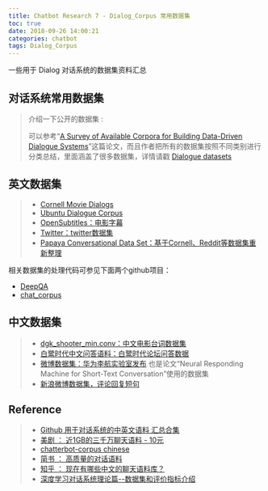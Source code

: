 ```yaml
---
title: Chatbot Research 7 - Dialog_Corpus 常用数据集
toc: true
date: 2018-09-26 14:00:21
categories: chatbot
tags: Dialog_Corpus
---
```


一些用于 Dialog 对话系统的数据集资料汇总

<!-- more -->

## 对话系统常用数据集

> 介绍一下公开的数据集 :
>
> 可以参考“[A Survey of Available Corpora for Building Data-Driven Dialogue Systems](https://arxiv.org/abs/1512.05742)”这篇论文，而且作者把所有的数据集按照不同类别进行分类总结，里面涵盖了很多数据集，详情请戳 [Dialogue datasets](https://docs.google.com/spreadsheets/d/1SJ4XV6NIEl_ReF1odYBRXs0q6mTkedoygY3kLMPjcP8/pubhtml)

## 英文数据集

> - [Cornell Movie Dialogs](http://www.cs.cornell.edu/~cristian/Cornell_Movie-Dialogs_Corpus.html)
> - [Ubuntu Dialogue Corpus](https://arxiv.org/abs/1506.08909)
> - [OpenSubtitles：电影字幕](http://opus.lingfil.uu.se/OpenSubtitles.php)
> - [Twitter：twitter数据集](https://github.com/Marsan-Ma/twitter_scraper)
> - [Papaya Conversational Data Set：基于Cornell、Reddit等数据集重新整理](https://github.com/bshao001/ChatLearner)

相关数据集的处理代码可参见下面两个github项目：

- [DeepQA](https://github.com/Conchylicultor/DeepQA)
- [chat_corpus](https://github.com/Marsan-Ma/chat_corpus)

## 中文数据集

> - [dgk_shooter_min.conv：中文电影台词数据集](https://github.com/rustch3n/dgk_lost_conv)
> - [白鹭时代中文问答语料：白鹭时代论坛问答数据](https://github.com/Samurais/egret-wenda-corpus)
> - [微博数据集：华为李航实验室发布](http://61.93.89.94/Noah_NRM_Data/) 也是论文“Neural Responding Machine for Short-Text Conversation”使用的数据集
> - [新浪微博数据集，评论回复短句](http://lwc.daanvanesch.nl/openaccess.php)

## Reference

> - [Github 用于对话系统的中英文语料 汇总合集][1]
> - [美剧 ： 近1GB的三千万聊天语料 - 10元][2]
> - [chatterbot-corpus chinese][3]
> - [简书 ： 高质量的对话语料][4]
> - [知乎 ： 现在有哪些中文的聊天语料库？][5]
> - [深度学习对话系统理论篇--数据集和评价指标介绍][6]

[1]: https://github.com/candlewill/Dialog_Corpus
[2]: http://www.shareditor.com/blogshow/?blogId=112
[3]: https://github.com/gunthercox/chatterbot-corpus/blob/master/chatterbot_corpus/data/chinese/greetings.yml
[4]: https://www.jianshu.com/u/73283aaafe29
[5]: https://www.zhihu.com/question/44764422
[6]: https://zhuanlan.zhihu.com/p/33088748